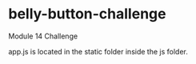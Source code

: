# belly-button-challenge
Module 14 Challenge

app.js is located in the static folder inside the js folder.